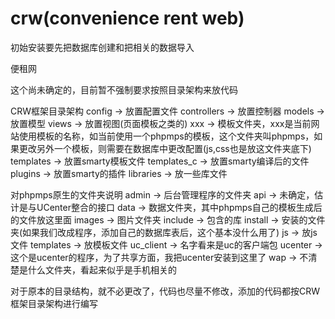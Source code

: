 crw(convenience rent web)
===

初始安装要先把数据库创建和把相关的数据导入

便租网

这个尚未确定的，目前暂不强制要求按照目录架构来放代码

CRW框架目录架构
config -> 放置配置文件
controllers -> 放置控制器
models -> 放置模型
views -> 放置视图(页面模板之类的)
	xxx -> 模板文件夹，xxx是当前网站使用模板的名称，如当前使用一个phpmps的模板，这个文件夹叫phpmps，如果更改另外一个模板，则需要在数据库中更改配置(js,css也是放这文件夹底下)
	templates -> 放置smarty模板文件
	templates_c -> 放置smarty编译后的文件
	plugins -> 放置smarty的插件
libraries -> 放一些库文件

对phpmps原生的文件夹说明
admin -> 后台管理程序的文件夹
api -> 未确定，估计是与UCenter整合的接口
data -> 数据文件夹，其中phpmps自己的模板生成后的文件放这里面
images -> 图片文件夹
include -> 包含的库
install -> 安装的文件夹(如果我们改成程序，添加自己的数据库表后，这个基本没什么用了)
js -> 放js文件
templates -> 放模板文件
uc_client -> 名字看来是uc的客户端包
ucenter -> 这个是ucenter的程序，为了共享方面，我把ucenter安装到这里了
wap -> 不清楚是什么文件夹，看起来似乎是手机相关的

对于原本的目录结构，就不必更改了，代码也尽量不修改，添加的代码都按CRW框架目录架构进行编写
